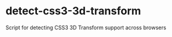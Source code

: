 detect-css3-3d-transform
========================

Script for detecting CSS3 3D Transform support across browsers